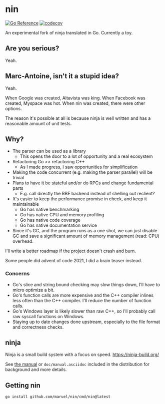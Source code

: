 # nin

[![Go Reference](https://pkg.go.dev/badge/github.com/maruel/nin.svg)](https://pkg.go.dev/github.com/maruel/nin)
[![codecov](https://codecov.io/gh/maruel/nin/branch/main/graph/badge.svg?token=KAO6K039PJ)](https://codecov.io/gh/maruel/nin)

An experimental fork of ninja translated in Go. Currently a toy.

## Are you serious?

Yeah.

## Marc-Antoine, isn't it a stupid idea?

Yeah.

When Google was created, Altavista was king. When Facebook was created, Myspace
was hot. When nin was created, there were other options.

The reason it's possible at all is because ninja is well written and has
a reasonable amount of unit tests.

## Why?

- The parser can be used as a library
  - This opens the door to a lot of opportunity and a real ecosystem
- Refactoring Go >> refactoring C++
  - As I made progress, I saw opportunities for simplification
- Making the code concurrent (e.g. making the parser parallel) will be trivial
- Plans to have it be stateful and/or do RPCs and change fundamental parts
  - E.g. call directly the RBE backend instead of shelling out reclient?
- It's easier to keep the performance promise in check, and keep it maintainable
  - Go has native benchmarking
  - Go has native CPU and memory profiling
  - Go has native code coverage
  - Go has native documentation service
- Since it's GC, and the program runs as a one shot, we can just disable GC and
  save a significant amount of memory management (read: CPU) overhead.

I'll write a better roadmap if the project doesn't crash and burn.

Some people did advent of code 2021, I did a brain teaser instead.

### Concerns

- Go's slice and string bound checking may slow things down, I'll have to micro
  optimize a bit.
- Go's function calls are more expensive and the C++ compiler inlines less often
  than the C++ compiler. I'll reduce the number of function calls.
- Go's Windows layer is likely slower than raw C++, so I'll probably call raw
  syscall functions on Windows.
- Staying up to date changes done upstream, especially to the file format and
  correctness checks.

## ninja

Ninja is a small build system with a focus on speed.
https://ninja-build.org/

See [the manual](https://ninja-build.org/manual.html) or
`doc/manual.asciidoc` included in the distribution for background
and more details.

## Getting nin

```
go install github.com/maruel/nin/cmd/nin@latest
```
